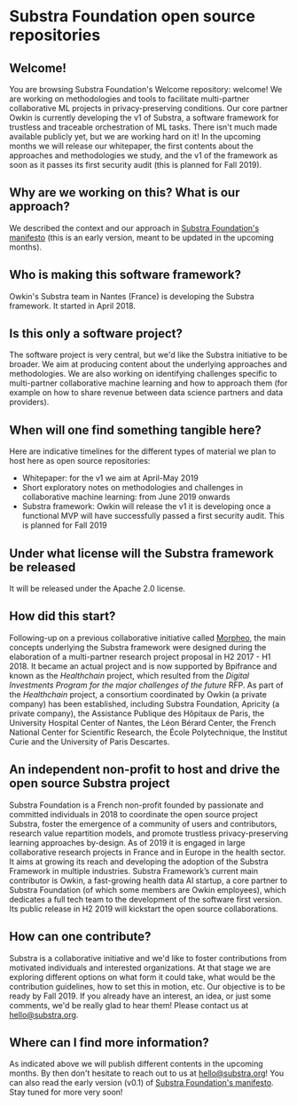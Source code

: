 # Substra Foundation open source repositories

## Welcome!
You are browsing Substra Foundation's Welcome repository: welcome!
We are working on methodologies and tools to facilitate multi-partner collaborative ML projects in privacy-preserving conditions. 
Our core partner Owkin is currently developing the v1 of Substra, a software framework for trustless and traceable orchestration of ML tasks.
There isn't much made available publicly yet, but we are working hard on it! In the upcoming months we will release our whitepaper, the first contents about the approaches and methodologies we study, and the v1 of the framework as soon as it passes its first security audit (this is planned for Fall 2019).

## Why are we working on this? What is our approach?
We described the context and our approach in [Substra Foundation's manifesto](./SubstraFoundation_Manifesto-v0.1_2019.03.19.pdf) (this is an early version, meant to be updated in the upcoming months).

## Who is making this software framework?
Owkin's Substra team in Nantes (France) is developing the Substra framework. It started in April 2018.

## Is this only a software project?
The software project is very central, but we'd like the Substra initiative to be broader. We aim at producing content about the underlying approaches and methodologies. We are also working on identifying challenges specific to multi-partner collaborative machine learning and how to approach them (for example on how to share revenue between data science partners and data providers).

## When will one find something tangible here?
Here are indicative timelines for the different types of material we plan to host here as open source repositories:
- Whitepaper: for the v1 we aim at April-May 2019
- Short exploratory notes on methodologies and challenges in collaborative machine learning: from June 2019 onwards
- Substra framework: Owkin will release the v1 it is developing once a functional MVP will have successfully passed a first security audit. This is planned for Fall 2019

## Under what license will the Substra framework be released
It will be released under the Apache 2.0 license.

## How did this start?
Following-up on a previous collaborative initiative called [Morpheo](http://morpheo.co), the main concepts underlying the Substra framework were designed during the elaboration of a multi-partner research project proposal in H2 2017 - H1 2018. It became an actual project and is now supported by Bpifrance and known as the *Healthchain* project, which resulted from the *Digital Investments Program for the major challenges of the future* RFP. As part of the *Healthchain* project, a consortium coordinated by Owkin (a private company) has been established, including Substra Foundation, Apricity (a private company), the Assistance Publique des Hôpitaux de Paris, the University Hospital Center of Nantes, the Léon Bérard Center, the French National Center for Scientific Research, the École Polytechnique, the Institut Curie and the University of Paris Descartes.

## An independent non-profit to host and drive the open source Substra project
Substra Foundation is a French non-profit founded by passionate and committed individuals in 2018 to coordinate the open source project Substra, foster the emergence of a community of users and contributors, research value repartition models, and promote trustless privacy-preserving learning approaches by-design. As of 2019 it is engaged in large collaborative research projects in France and in Europe in the health sector. It aims at growing its reach and developing the adoption of the Substra Framework in multiple industries. Substra Framework’s current main contributor is Owkin, a fast-growing health data AI startup, a core partner to Substra Foundation (of which some members are Owkin employees), which dedicates a full tech team to the development of the software first version. Its public release in H2 2019 will kickstart the open source collaborations.

## How can one contribute?
Substra is a collaborative initiative and we'd like to foster contributions from motivated individuals and interested organizations. At that stage we are exploring different options on what form it could take, what would be the contribution guidelines, how to set this in motion, etc. Our objective is to be ready by Fall 2019.
If you already have an interest, an idea, or just some comments, we'd be really glad to hear them! Please contact us at hello@substra.org.

## Where can I find more information?
As indicated above we will publish different contents in the upcoming months. By then don't hesitate to reach out to us at hello@substra.org! You can also read the early version (v0.1) of [Substra Foundation's manifesto](./SubstraFoundation_Manifesto-v0.1_2019.03.19.pdf). Stay tuned for more very soon!

